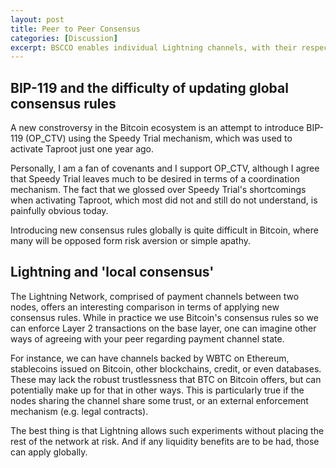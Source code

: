 ```yaml
---
layout: post
title: Peer to Peer Consensus
categories: [Discussion]
excerpt: BSCCO enables individual Lightning channels, with their respective nodes' consent, to use mechanisms other than the Bitcoin blockchain as their settlement layer.
---
```


## BIP-119 and the difficulty of updating global consensus rules

A new constroversy in the Bitcoin ecosystem is an attempt to introduce BIP-119 (OP_CTV) using the Speedy Trial mechanism, which was used to activate Taproot just one year ago.

Personally, I am a fan of covenants and I support OP_CTV, although I agree that Speedy Trial leaves much to be desired in terms of a coordination mechanism.
The fact that we glossed over Speedy Trial's shortcomings when activating Taproot, which most did not and still do not understand, is painfully obvious today.

Introducing new consensus rules globally is quite difficult in Bitcoin, where many will be opposed form risk aversion or simple apathy.

## Lightning and 'local consensus'

The Lightning Network, comprised of payment channels between two nodes, offers an interesting comparison in terms of applying new consensus rules.
While in practice we use Bitcoin's consensus rules so we can enforce Layer 2 transactions on the base layer, one can imagine other ways of agreeing
with your peer regarding payment channel state.

For instance, we can have channels backed by WBTC on Ethereum, stablecoins issued on Bitcoin, other blockchains, credit, or even databases.
These may lack the robust trustlessness that BTC on Bitcoin offers, but can potentially make up for that in other ways.
This is particularly true if the nodes sharing the channel share some trust, or an external enforcement mechanism (e.g. legal contracts).

The best thing is that Lightning allows such experiments without placing the rest of the network at risk.
And if any liquidity benefits are to be had, those can apply globally.
